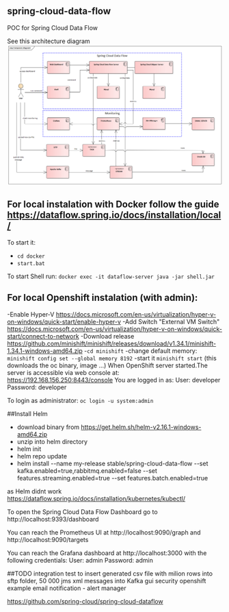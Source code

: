 ## spring-cloud-data-flow
POC for Spring Cloud Data Flow

See this architecture diagram ![Architecture diagram](architecture.png?raw=true "Title")


## For local instalation with Docker follow the guide https://dataflow.spring.io/docs/installation/local/
To start it:
- `cd docker`
- `start.bat`

To start Shell run:
`docker exec -it dataflow-server java -jar shell.jar`

## For local Openshift instalation (with admin):
-Enable Hyper-V https://docs.microsoft.com/en-us/virtualization/hyper-v-on-windows/quick-start/enable-hyper-v
-Add Switch "External VM Switch" https://docs.microsoft.com/en-us/virtualization/hyper-v-on-windows/quick-start/connect-to-network
-Download release https://github.com/minishift/minishift/releases/download/v1.34.1/minishift-1.34.1-windows-amd64.zip
-`cd minishift`
-change default memory: `minishift config set --global memory 8192`
-start it `minishift start`  (this downloads the oc binary, image ...)
When OpenShift server started.The server is accessible via web console at: https://192.168.156.250:8443/console
You are logged in as:
User:     developer
Password: developer

To login as administrator: `oc login -u system:admin`

##Install Helm
- download binary from https://get.helm.sh/helm-v2.16.1-windows-amd64.zip
- unzip into helm directory
- helm init
- helm repo update
- helm install --name my-release stable/spring-cloud-data-flow --set kafka.enabled=true,rabbitmq.enabled=false  --set features.streaming.enabled=true --set features.batch.enabled=true

as Helm didnt work https://dataflow.spring.io/docs/installation/kubernetes/kubectl/

To open the Spring Cloud Data Flow Dashboard go to http://localhost:9393/dashboard

You can reach the Prometheus UI at http://localhost:9090/graph and http://localhost:9090/targets

You can reach the Grafana dashboard at http://localhost:3000 with the following credentials:
User: admin
Password: admin

##TODO 
integration test to insert generated csv file with milion rows into sftp folder, 50 000 jms xml messages into Kafka 
gui security
openshift example
email notification - alert manager

https://github.com/spring-cloud/spring-cloud-dataflow
